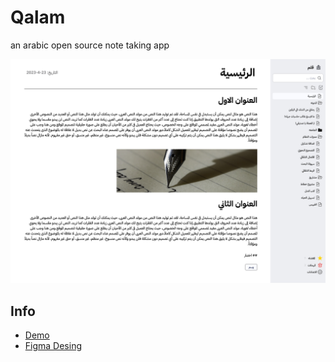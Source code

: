 # Qalam

an arabic open source note taking app  

![Demo](imgs/preview.png)
## Info
* [Demo](https://khatat.vercel.app/)
* [Figma Desing](https://www.figma.com/file/51PsaeLZULJEBDkI6X9edR/%D9%82%D9%84%D9%85?node-id=535%3A3469&t=XSnpGBIRimZtBNqP-1)
